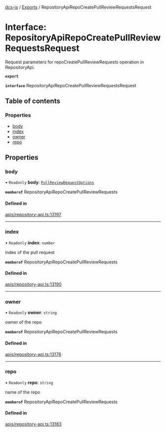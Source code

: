 [dcs-js](../README.md) / [Exports](../modules.md) / RepositoryApiRepoCreatePullReviewRequestsRequest

# Interface: RepositoryApiRepoCreatePullReviewRequestsRequest

Request parameters for repoCreatePullReviewRequests operation in RepositoryApi.

**`export`**

**`interface`** RepositoryApiRepoCreatePullReviewRequestsRequest

## Table of contents

### Properties

- [body](RepositoryApiRepoCreatePullReviewRequestsRequest.md#body)
- [index](RepositoryApiRepoCreatePullReviewRequestsRequest.md#index)
- [owner](RepositoryApiRepoCreatePullReviewRequestsRequest.md#owner)
- [repo](RepositoryApiRepoCreatePullReviewRequestsRequest.md#repo)

## Properties

### <a id="body" name="body"></a> body

• `Readonly` **body**: [`PullReviewRequestOptions`](PullReviewRequestOptions.md)

**`memberof`** RepositoryApiRepoCreatePullReviewRequests

#### Defined in

[apis/repository-api.ts:13197](https://github.com/unfoldingWord/dcs-js/blob/b29eb7a/apis/repository-api.ts#L13197)

___

### <a id="index" name="index"></a> index

• `Readonly` **index**: `number`

index of the pull request

**`memberof`** RepositoryApiRepoCreatePullReviewRequests

#### Defined in

[apis/repository-api.ts:13190](https://github.com/unfoldingWord/dcs-js/blob/b29eb7a/apis/repository-api.ts#L13190)

___

### <a id="owner" name="owner"></a> owner

• `Readonly` **owner**: `string`

owner of the repo

**`memberof`** RepositoryApiRepoCreatePullReviewRequests

#### Defined in

[apis/repository-api.ts:13176](https://github.com/unfoldingWord/dcs-js/blob/b29eb7a/apis/repository-api.ts#L13176)

___

### <a id="repo" name="repo"></a> repo

• `Readonly` **repo**: `string`

name of the repo

**`memberof`** RepositoryApiRepoCreatePullReviewRequests

#### Defined in

[apis/repository-api.ts:13183](https://github.com/unfoldingWord/dcs-js/blob/b29eb7a/apis/repository-api.ts#L13183)

